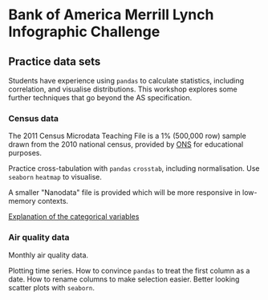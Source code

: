 # Bank of America Merrill Lynch Infographic Challenge

## Practice data sets

Students have experience using `pandas` to calculate statistics, including correlation, and visualise distributions. This workshop explores some further techniques that go beyond the AS specification.

### Census data

The 2011 Census Microdata Teaching File is a 1% (500,000 row) sample drawn from the 2010 national census, provided by [ONS](https://www.ons.gov.uk/census/2011census/2011censusdata/censusmicrodata/microdatateachingfile) for educational purposes.

Practice cross-tabulation with `pandas` `crosstab`, including normalisation. Use `seaborn` `heatmap` to visualise.

A smaller "Nanodata" file is provided which will be more responsive in low-memory contexts.

[Explanation of the categorical variables](./variables.html)

### Air quality data

Monthly air quality data.

Plotting time series. How to convince `pandas` to treat the first column as a date. How to rename columns to make selection easier. Better looking scatter plots with `seaborn`.

